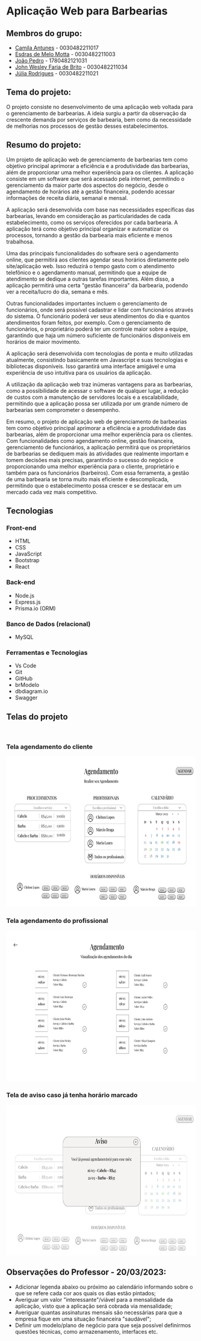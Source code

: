 # Aplicação Web para Barbearias

## Membros do grupo:
- <a href="https://github.com/CahAntunes">Camila Antunes</a> - 0030482211017
- <a href="https://github.com/Esdrasmelo">Esdras de Melo Motta</a> - 0030482211003
- <a href="https://github.com/joao-pedro01">João Pedro</a> - 1780482121031
- <a href="https://github.com/JOHNBRITO25">John Wesley Faria de Brito</a> - 0030482211034
- <a href="https://github.com/RJjulia">Júlia Rodrigues</a> - 0030482211021

## Tema do projeto:
O projeto consiste no desenvolvimento de uma aplicação web voltada para o gerenciamento de barbearias. A ideia surgiu a partir da observação da crescente demanda por serviços de barbearia, bem como da necessidade de melhorias nos processos de gestão desses estabelecimentos.

## Resumo do projeto:
Um projeto de aplicação web de gerenciamento de barbearias tem como objetivo principal aprimorar a eficiência e a produtividade das barbearias, além de proporcionar uma melhor experiência para os clientes. A aplicação consiste em um software que será acessado pela internet, permitindo o gerenciamento da maior parte dos aspectos do negócio, desde o agendamento de horários até a gestão financeira, podendo acessar informações de receita diária, semanal e mensal.

A aplicação será desenvolvida com base nas necessidades específicas das barbearias, levando em consideração as particularidades de cada estabelecimento, como os serviços oferecidos por cada barbearia. A aplicação terá como objetivo principal organizar e automatizar os processos, tornando a gestão da barbearia mais eficiente e menos trabalhosa.

Uma das principais funcionalidades do software será o agendamento online, que permitirá aos clientes agendar seus horários diretamente pelo site/aplicação web. Isso reduzirá o tempo gasto com o atendimento telefônico e o agendamento manual, permitindo que a equipe de atendimento se dedique a outras tarefas importantes. Além disso, a aplicação permitirá uma certa "gestão financeira" da barbearia, podendo ver a receita/lucro do dia, semana e mês.

Outras funcionalidades importantes incluem o gerenciamento de funcionários, onde será possível cadastrar e lidar com funcionários através do sistema. O funcionário poderá ver seus atendimentos do dia e quantos atendimentos foram feitos, por exemplo. Com o gerenciamento de funcionários, o proprietário poderá ter um controle maior sobre a equipe, garantindo que haja um número suficiente de funcionários disponíveis em horários de maior movimento.

A aplicação será desenvolvida com tecnologias de ponta e muito utilizadas atualmente, consistindo basicamente em Javascript e suas tecnologias e bibliotecas disponíveis. Isso garantirá uma interface amigável e uma experiência de uso intuitiva para os usuários da aplicação.

A utilização da aplicação web traz inúmeras vantagens para as barbearias, como a possibilidade de acessar o software de qualquer lugar, a redução de custos com a manutenção de servidores locais e a escalabilidade, permitindo que a aplicação possa ser utilizada por um grande número de barbearias sem comprometer o desempenho.

Em resumo, o projeto de aplicação web de gerenciamento de barbearias tem como objetivo principal aprimorar a eficiência e a produtividade das barbearias, além de proporcionar uma melhor experiência para os clientes. Com funcionalidades como agendamento online, gestão financeira, gerenciamento de funcionários, a aplicação permitirá que os proprietários de barbearias se dediquem mais às atividades que realmente importam e tomem decisões mais precisas, garantindo o sucesso do negócio e proporcionando uma melhor experiência para o cliente, proprietário e também para os funcionários (barbeiros). Com essa ferramenta, a gestão de uma barbearia se torna muito mais eficiente e descomplicada, permitindo que o estabelecimento possa crescer e se destacar em um mercado cada vez mais competitivo.
 
## Tecnologias

<h3>Front-end</h3>
<ul>
<li>HTML</li>
<li>CSS</li>
<li>JavaScript</li>
<li>Bootstrap</li>
<li>React</li>
</ul>

<h3>Back-end</h3>
<ul>
<li>Node.js</li>
<li>Express.js</li>
<li>Prisma.io (ORM)</li>
</ul>

<h3>Banco de Dados (relacional)</h3>
<ul>
<li>MySQL</li>
</ul>

<h3>Ferramentas e Tecnologias</h3>
<ul>
<li>Vs Code</li>
<li>Git</li>
<li>GitHub</li>
<li>brModelo</li>
<li>dbdiagram.io</li>
<li>Swagger</li>
</ul>

## Telas do projeto
<br>
<h3>Tela agendamento do cliente</h3>
<img height="400" width="700" src="./images/agendamento_cliente.jpg" alt="Tela de agendamento do cliente">


<br>
<h3>Tela agendamento do profissional</h3>
<img height="400" width="700" src="./images/agendamento_profissional.jpg" alt="Tela de agendamento do profissioanl">


<br>
<h3>Tela de aviso caso já tenha horário marcado</h3>
<img height="400" width="700" src="./images/aviso_agendamento.jpg" alt="Tela de aviso caso já tenha horário marcado">

## Observações do Professor - 20/03/2023:
- Adicionar legenda abaixo ou próximo ao calendário informando sobre o que se refere cada cor aos quais os dias estão pintados;
- Averiguar um valor "interessante"/viável para a mensalidade da aplicação, visto que a aplicação será cobrada via mensalidade;
- Averiguar quantas assinaturas mensais são necessárias para que a empresa fique em uma situação financeira "saudável";
- Definir um modelo/plano de negócio para que seja possível definirmos questões técnicas, como armazenamento, interfaces etc.
